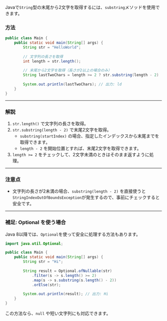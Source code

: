 Javaで`String`型の末尾から2文字を取得するには、`substring`メソッドを使用できます。

### **方法**
```java
public class Main {
    public static void main(String[] args) {
        String str = "HelloWorld";
        
        // 文字列の長さを取得
        int length = str.length();
        
        // 末尾から2文字を取得（長さが2以上の場合のみ）
        String lastTwoChars = length >= 2 ? str.substring(length - 2) : str;
        
        System.out.println(lastTwoChars); // 出力: ld
    }
}
```

---

### **解説**
1. `str.length()` で文字列の長さを取得。
2. `str.substring(length - 2)` で末尾2文字を取得。
   - `substring(startIndex)` の場合、指定したインデックスから末尾までを取得できます。
   - `length - 2` を開始位置とすれば、末尾2文字を取得できます。
3. `length >= 2` をチェックして、2文字未満のときはそのまま返すように処理。

---

### **注意点**
- 文字列の長さが2未満の場合、`substring(length - 2)` を直接使うと`StringIndexOutOfBoundsException`が発生するので、事前にチェックすると安全です。

---

### **補足: Optional を使う場合**
Java 8以降では、`Optional`を使って安全に処理する方法もあります。
```java
import java.util.Optional;

public class Main {
    public static void main(String[] args) {
        String str = "Hi";
        
        String result = Optional.ofNullable(str)
            .filter(s -> s.length() >= 2)
            .map(s -> s.substring(s.length() - 2))
            .orElse(str);
        
        System.out.println(result); // 出力: Hi
    }
}
```
この方法なら、`null` や短い文字列にも対応できます。
